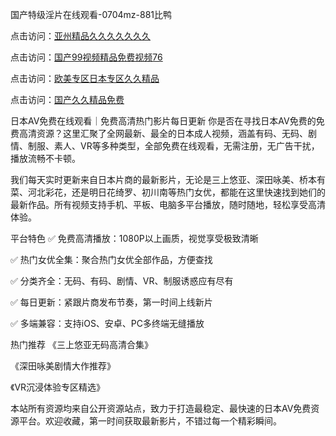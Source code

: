

国产特级淫片在线观看-0704mz-881比鸭


点击访问：<a href="https://rtj-3zo.pages.dev/">亚州精品久久久久久久久</a>

点击访问：<a href="https://tfda.pages.dev/">国产99视频精品免费视频76</a>

点击访问：<a href="https://cfad.pages.dev/">欧美专区日本专区久久精品</a>

点击访问：<a href="https://bsdf-5f5.pages.dev/">国产久久精品免费</a>



日本AV免费在线观看｜免费高清热门影片每日更新
你是否在寻找日本AV免费的免费高清资源？这里汇聚了全网最新、最全的日本成人视频，涵盖有码、无码、剧情、制服、素人、VR等多种类型，全部免费在线观看，无需注册，无广告干扰，播放流畅不卡顿。

我们每天实时更新来自日本片商的最新影片，无论是三上悠亚、深田咏美、桥本有菜、河北彩花，还是明日花绮罗、初川南等热门女优，都能在这里快速找到她们的最新作品。所有视频支持手机、平板、电脑多平台播放，随时随地，轻松享受高清体验。

平台特色
✅ 免费高清播放：1080P以上画质，视觉享受极致清晰

✅ 热门女优全集：聚合热门女优全部作品，方便查找

✅ 分类齐全：无码、有码、剧情、VR、制服诱惑应有尽有

✅ 每日更新：紧跟片商发布节奏，第一时间上线新片

✅ 多端兼容：支持iOS、安卓、PC多终端无缝播放

热门推荐
《三上悠亚无码高清合集》

《深田咏美剧情大作推荐》

《VR沉浸体验专区精选》

本站所有资源均来自公开资源站点，致力于打造最稳定、最快速的日本AV免费资源平台。欢迎收藏，第一时间获取最新影片，不错过每一个精彩瞬间。







<span style="display:none;">[Canonical link](  ）</span>
